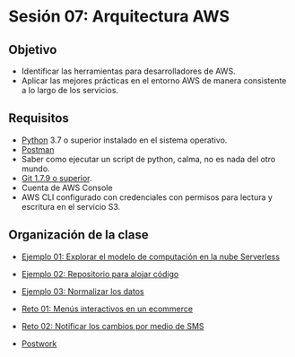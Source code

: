 # Sesión 07: Arquitectura AWS

## Objetivo

- Identificar las herramientas para desarrolladores de AWS.
- Aplicar las mejores prácticas en el entorno AWS de manera consistente a lo largo de los servicios.

## Requisitos

- [Python](https://www.python.org/downloads/) 3.7 o superior instalado en el sistema operativo.
- [Postman](https://www.postman.com/product/rest-client/)
- Saber como ejecutar un script de python, calma, no es nada del otro mundo.
-  [Git 1.7.9 o superior](https://git-scm.com/downloads).
- Cuenta de AWS Console
- AWS CLI configurado con credenciales con permisos para lectura y escritura en el servicio S3.

## Organización de la clase

- [Ejemplo 01: Explorar el modelo de computación en la nube Serverless](https://github.com/beduExpert/AWS-Cloud-Foundations2020/tree/main/Sesión%2007/Ejemplo%2001)

- [Ejemplo 02: Repositorio para alojar código](https://github.com/beduExpert/AWS-Cloud-Foundations2020/tree/main/Sesión%2007/Ejemplo%2002)

- [Ejemplo 03: Normalizar los datos](https://github.com/beduExpert/AWS-Cloud-Foundations2020/tree/main/Sesión%2007/Ejemplo%2002)

- [Reto 01: Menús interactivos en un ecommerce](https://github.com/beduExpert/AWS-Cloud-Foundations2020/tree/main/Sesión%2007/Reto%2001)

- [Reto 02: Notificar los cambios por medio de SMS](https://github.com/beduExpert/AWS-Cloud-Foundations2020/tree/main/Sesión%2007/Reto%2001)

- [Postwork](https://github.com/beduExpert/AWS-Cloud-Foundations2020/blob/main/Sesión%2007/Postwork.md)


